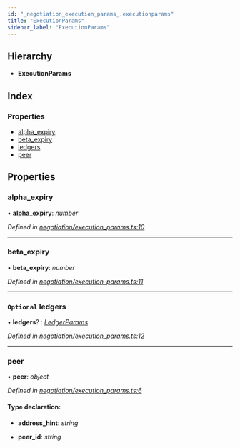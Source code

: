 ```yaml
---
id: "_negotiation_execution_params_.executionparams"
title: "ExecutionParams"
sidebar_label: "ExecutionParams"
---
```


## Hierarchy

* **ExecutionParams**

## Index

### Properties

* [alpha_expiry](_negotiation_execution_params_.executionparams.md#alpha_expiry)
* [beta_expiry](_negotiation_execution_params_.executionparams.md#beta_expiry)
* [ledgers](_negotiation_execution_params_.executionparams.md#optional-ledgers)
* [peer](_negotiation_execution_params_.executionparams.md#peer)

## Properties

###  alpha_expiry

• **alpha_expiry**: *number*

*Defined in [negotiation/execution_params.ts:10](https://github.com/comit-network/comit-js-sdk/blob/d75521e/src/negotiation/execution_params.ts#L10)*

___

###  beta_expiry

• **beta_expiry**: *number*

*Defined in [negotiation/execution_params.ts:11](https://github.com/comit-network/comit-js-sdk/blob/d75521e/src/negotiation/execution_params.ts#L11)*

___

### `Optional` ledgers

• **ledgers**? : *[LedgerParams](_negotiation_execution_params_.ledgerparams.md)*

*Defined in [negotiation/execution_params.ts:12](https://github.com/comit-network/comit-js-sdk/blob/d75521e/src/negotiation/execution_params.ts#L12)*

___

###  peer

• **peer**: *object*

*Defined in [negotiation/execution_params.ts:6](https://github.com/comit-network/comit-js-sdk/blob/d75521e/src/negotiation/execution_params.ts#L6)*

#### Type declaration:

* **address_hint**: *string*

* **peer_id**: *string*
